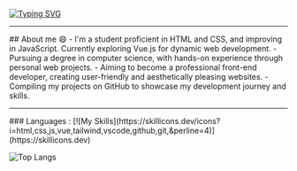 [![Typing SVG](https://readme-typing-svg.herokuapp.com?font=Cabin&weight=500&size=30&duration=3000&pause=1000&color=A1EEBD&background=FF000000&random=false&width=500&lines=Welcome+to+my+GitHub+Profile!;Hai%2C+I'm+Kim+%F0%9F%98%8A)](https://git.io/typing-svg)
<hr>
## About me 😄
- I'm a student proficient in HTML and CSS, and improving in JavaScript. Currently exploring Vue.js for dynamic web development.
- Pursuing a degree in computer science, with hands-on experience through personal web projects.
- Aiming to become a professional front-end developer, creating user-friendly and aesthetically pleasing websites.
- Compiling my projects on GitHub to showcase my development journey and skills.
<hr>
### Languages :
[![My Skills](https://skillicons.dev/icons?i=html,css,js,vue,tailwind,vscode,github,git,&perline=4)](https://skillicons.dev)

![Top Langs](https://github-readme-stats.vercel.app/api/top-langs/?username=01057057kim&layout=compact)

<!--
**01057057kim/01057057kim** is a ✨ _special_ ✨ repository because its `README.md` (this file) appears on your GitHub profile.

Here are some ideas to get you started:

- 🔭 I’m currently working on ...
- 🌱 I’m currently learning ...
- 👯 I’m looking to collaborate on ...
- 🤔 I’m looking for help with ...
- 💬 Ask me about ...
- 📫 How to reach me: ...
- 😄 Pronouns: ...
- ⚡ Fun fact: ...
-->
